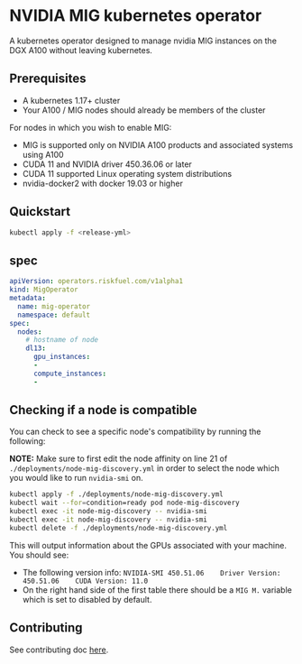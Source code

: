 # NVIDIA MIG kubernetes operator

A kubernetes operator designed to manage nvidia MIG instances on the DGX A100 without leaving kubernetes. 

## Prerequisites

* A kubernetes 1.17+ cluster 
* Your A100 / MIG nodes should already be members of the cluster

For nodes in which you wish to enable MIG:
* MIG is supported only on NVIDIA A100 products and associated systems using A100
* CUDA 11 and NVIDIA driver 450.36.06 or later
* CUDA 11 supported Linux operating system distributions
* nvidia-docker2 with docker 19.03 or higher

## Quickstart

```bash
kubectl apply -f <release-yml>
```

## spec

```yaml
apiVersion: operators.riskfuel.com/v1alpha1
kind: MigOperator
metadata:
  name: mig-operator
  namespace: default
spec:
  nodes:
    # hostname of node
    dl13:
      gpu_instances:
      - 
      compute_instances:
      - 
```

## Checking if a node is compatible

You can check to see a specific node's compatibility by running the following:

**NOTE:** Make sure to first edit the node affinity on line 21 of `./deployments/node-mig-discovery.yml` in order to select the node which you would like to run `nvidia-smi` on. 

```bash
kubectl apply -f ./deployments/node-mig-discovery.yml
kubectl wait --for=condition=ready pod node-mig-discovery
kubectl exec -it node-mig-discovery -- nvidia-smi
kubectl exec -it node-mig-discovery -- nvidia-smi
kubectl delete -f ./deployments/node-mig-discovery.yml
```

This will output information about the GPUs associated with your machine. You should see: 
* The following version info: `NVIDIA-SMI 450.51.06    Driver Version: 450.51.06    CUDA Version: 11.0`
* On the right hand side of the first table there should be a `MIG M.` variable which is set to disabled by default. 

## Contributing

See contributing doc [here](./docs/contributing.md).
